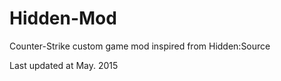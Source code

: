 # Hidden-Mod
  Counter-Strike custom game mod inspired from Hidden:Source
  
  Last updated at May. 2015
